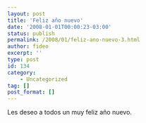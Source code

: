 ```yaml
---
layout: post
title: 'Feliz año nuevo'
date: '2008-01-01T00:00:23-03:00'
status: publish
permalink: /2008/01/feliz-ano-nuevo-3.html
author: fideo
excerpt: ''
type: post
id: 134
category:
    - Uncategorized
tag: []
post_format: []
---
```

Les deseo a todos un muy feliz año nuevo.
